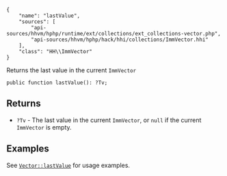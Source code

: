 ``` yamlmeta
{
    "name": "lastValue",
    "sources": [
        "api-sources/hhvm/hphp/runtime/ext/collections/ext_collections-vector.php",
        "api-sources/hhvm/hphp/hack/hhi/collections/ImmVector.hhi"
    ],
    "class": "HH\\ImmVector"
}
```




Returns the last value in the current ` ImmVector `




``` Hack
public function lastValue(): ?Tv;
```




## Returns




+ ` ?Tv ` - The last value in the current `` ImmVector ``, or ``` null ``` if the
  current ```` ImmVector ```` is empty.




## Examples




See [` Vector::lastValue `](</hack/reference/class/Vector/lastValue/#examples>) for usage examples.
<!-- HHAPIDOC -->
